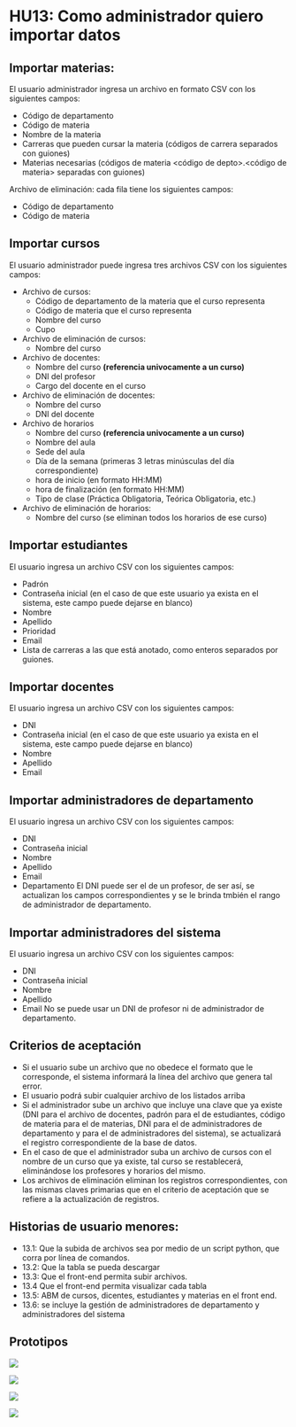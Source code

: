 # HU13: Como administrador quiero importar datos

## Importar materias:
El usuario administrador ingresa un archivo en formato CSV con los siguientes campos:
- Código de departamento
- Código de materia
- Nombre de la materia
- Carreras que pueden cursar la materia (códigos de carrera separados con guiones)
- Materias necesarias (códigos de materia <código de depto>.<código de materia> separadas con guiones)

Archivo de eliminación: cada fila tiene los siguientes campos:
- Código de departamento
- Código de materia

## Importar cursos
El usuario administrador puede ingresa tres archivos CSV con los siguientes campos:

- Archivo de cursos:
    - Código de departamento de la materia que el curso representa
    - Código de materia que el curso representa
    - Nombre del curso
    - Cupo
- Archivo de eliminación de cursos:
    - Nombre del curso
- Archivo de docentes:
    - Nombre del curso **(referencia univocamente a un curso)**
    - DNI del profesor
    - Cargo del docente en el curso
- Archivo de eliminación de docentes:
    - Nombre del curso
    - DNI del docente
- Archivo de horarios
    - Nombre del curso **(referencia univocamente a un curso)**
    - Nombre del aula
    - Sede del aula
    - Día de la semana (primeras 3 letras minúsculas del día correspondiente)
    - hora de inicio (en formato HH:MM)
    - hora de finalización (en formato HH:MM)
    - Tipo de clase (Práctica Obligatoria, Teórica Obligatoria, etc.)
- Archivo de eliminación de horarios:
    - Nombre del curso (se eliminan todos los horarios de ese curso)

## Importar estudiantes
El usuario ingresa un archivo CSV con los siguientes campos:
- Padrón
- Contraseña inicial (en el caso de que este usuario ya exista en el sistema, este campo puede dejarse en blanco)
- Nombre
- Apellido
- Prioridad
- Email
- Lista de carreras a las que está anotado, como enteros separados por guiones.

## Importar docentes
El usuario ingresa un archivo CSV con los siguientes campos:
- DNI
- Contraseña inicial (en el caso de que este usuario ya exista en el sistema, este campo puede dejarse en blanco)
- Nombre
- Apellido
- Email

## Importar administradores de departamento
El usuario ingresa un archivo CSV con los siguientes campos:
- DNI
- Contraseña inicial
- Nombre
- Apellido
- Email
- Departamento
El DNI puede ser el de un profesor, de ser así, se actualizan los campos correspondientes y se le brinda tmbién el rango de administrador de departamento.

## Importar administradores del sistema
El usuario ingresa un archivo CSV con los siguientes campos:
- DNI
- Contraseña inicial
- Nombre
- Apellido
- Email
No se puede usar un DNI de profesor ni de administrador de departamento.

## Criterios de aceptación
- Si el usuario sube un archivo que no obedece el formato que le corresponde, el sistema informará la línea del archivo que genera tal error.
- El usuario podrá subir cualquier archivo de los listados arriba
- Si el administrador sube un archivo que incluye una clave que ya existe (DNI para el archivo de docentes, padrón para el de estudiantes, código de materia para el de materias, DNI para el de administradores de departamento y para el de administradores del sistema), se actualizará el registro correspondiente de la base de datos.
- En el caso de que el administrador suba un archivo de cursos con el nombre de un curso que ya existe, tal curso se restablecerá, eliminándose los profesores y horarios del mismo.
- Los archivos de eliminación eliminan los registros correspondientes, con las mismas claves primarias que en el criterio de aceptación que se refiere a la actualización de registros.


## Historias de usuario menores:
 - 13.1: Que la subida de archivos sea por medio de un script python, que corra por línea de comandos.
 - 13.2: Que la tabla se pueda descargar
 - 13.3: Que el front-end permita subir archivos.
 - 13.4 Que el front-end permita visualizar cada tabla
 - 13.5: ABM de cursos, dicentes, estudiantes y materias en el front end.
 - 13.6: se incluye la gestión de administradores de departamento y administradores del sistema

## Prototipos
![](./prototipos/administrador/importar_cursos.png)

![](./prototipos/administrador/importar_docentes.png)

![](./prototipos/administrador/importar_estudiantes.png)

![](./prototipos/administrador/importar_materias.png)
